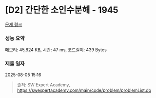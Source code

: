 # [D2] 간단한 소인수분해 - 1945 

[문제 링크](https://swexpertacademy.com/main/code/problem/problemDetail.do?contestProbId=AV5Pl0Q6ANQDFAUq) 

### 성능 요약

메모리: 45,824 KB, 시간: 47 ms, 코드길이: 439 Bytes

### 제출 일자

2025-08-05 15:16



> 출처: SW Expert Academy, https://swexpertacademy.com/main/code/problem/problemList.do